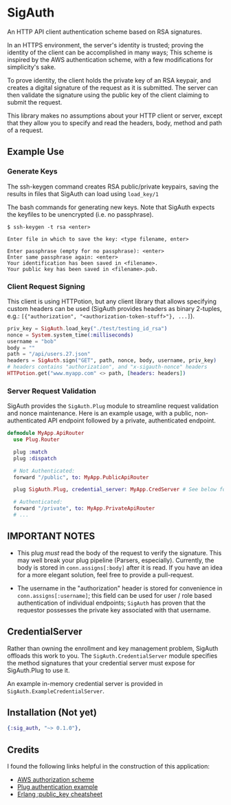# SigAuth

An HTTP API client authentication scheme based on RSA signatures.

In an HTTPS environment, the server's identity is trusted; proving the identity of the client can be accomplished in many ways; This scheme is inspired by the AWS authentication scheme, with a few modifications for simplicity's sake.

To prove identity, the client holds the private key of an RSA keypair, and creates a digital signature of the request as it is submitted.  The server can then validate the signature using the public key of the client claiming to submit the request.

This library makes no assumptions about your HTTP client or server, except that they allow you to specify and read the headers, body, method and path of a request.

## Example Use

### Generate Keys

The ssh-keygen command creates RSA public/private keypairs, saving the results in
files that SigAuth can load using `load_key/1`

The bash commands for generating new keys.  Note that SigAuth expects the
keyfiles to be unencrypted (i.e. no passphrase).

```
$ ssh-keygen -t rsa <enter>

Enter file in which to save the key: <type filename, enter>

Enter passphrase (empty for no passphrase): <enter>
Enter same passphrase again: <enter>
Your identification has been saved in <filename>.
Your public key has been saved in <filename>.pub.

```

### Client Request Signing

This client is using HTTPotion, but any client library that allows specifying
custom headers can be used (SigAuth provides headers as binary 2-tuples, e.g.:
`[{"authorization", "<authorization-token-stuff>"}, ...]`).

```elixir
priv_key = SigAuth.load_key("./test/testing_id_rsa")
nonce = System.system_time(:milliseconds)
username = "bob"
body = ""
path = "/api/users.27.json"
headers = SigAuth.sign("GET", path, nonce, body, username, priv_key)
# headers contains "authorization", and "x-sigauth-nonce" headers
HTTPotion.get("www.myapp.com" <> path, [headers: headers])
```

### Server Request Validation

SigAuth provides the `SigAuth.Plug` module to streamline request validation and
nonce maintenance.  Here is an example usage, with a public, non-authenticated
API endpoint followed by a private, authenticated endpoint.

```elixir
defmodule MyApp.ApiRouter
  use Plug.Router

  plug :match
  plug :dispatch

  # Not Authenticated:
  forward "/public", to: MyApp.PublicApiRouter

  plug SigAuth.Plug, credential_server: MyApp.CredServer # See below for details

  # Authenticated:
  forward "/private", to: MyApp.PrivateApiRouter
  # ...

```

## IMPORTANT NOTES

 - This plug *must* read the body of the request to verify the signature. This
 may well break your plug pipeline (Parsers, especially).  Currently, the body
 is stored in `conn.assigns[:body]` after it is read.  If you have an idea for
 a more elegant solution, feel free to provide a pull-request.

 - The username in the "authorization" header is stored for convenience in
 `conn.assigns[:username]`; this field can be used for user / role based
 authentication of individual endpoints; `SigAuth` has proven that the
 requestor possesses the private key associated with that username.

## CredentialServer

Rather than owning the enrollment and key management problem, SigAuth offloads
this work to you.  The `SigAuth.CredentialServer` module specifies the method
signatures that your credential server must expose for SigAuth.Plug to use it.

An example in-memory credential server is provided in
`SigAuth.ExampleCredentialServer`.

## Installation (Not yet)

```elixir
{:sig_auth, "~> 0.1.0"},
```

## Credits

I found the following links helpful in the construction of this application:

- [AWS authorization scheme](http://docs.aws.amazon.com/AmazonS3/latest/dev/RESTAuthentication.html)
- [Plug authentication example](http://luk3thomas.com/authentiation-in-elixir-plug-20160722.html)
- [Erlang :public_key cheatsheet](https://gist.github.com/zucaritask/3864572)
